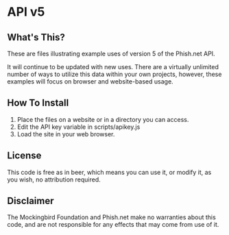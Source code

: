 # API v5 

## What's This? 
These are files illustrating example uses of version 5 of the Phish.net API.  

It will continue to be updated with new uses. There are a virtually unlimited number of ways to utilize this data within your own projects, however, these examples will focus on browser and website-based usage.  

## How To Install 
1. Place the files on a website or in a directory you can access. 
2. Edit the API key variable in scripts/apikey.js
3. Load the site in your web browser. 

## License 
This code is free as in beer, which means you can use it, or modify it, as you wish, no attribution required. 

## Disclaimer
The Mockingbird Foundation and Phish.net make no warranties about this code, and are not responsible for any effects that may come from use of it.  
